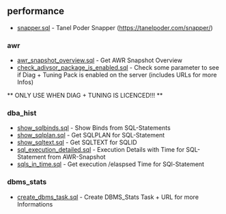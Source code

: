 ## performance
- [snapper.sql](performance/snapper.sql) - Tanel Poder Snapper (https://tanelpoder.com/snapper/)

### awr
- [awr_snapshot_overview.sql](performance/awr/awr_snapshot_overview.sql) - Get AWR Snapshot Overview
- [check_adivsor_package_is_enabled.sql](performance/awr/check_adivsor_package_is_enabled.sql) - Check some parameter to see if Diag + Tuning Pack is enabled on the server (includes URLs for more Infos)

** ONLY USE WHEN DIAG + TUNING IS LICENCED!!! **
### dba_hist
- [show_sqlbinds.sql](performance/dba_hist/show_sqlbinds.sql) - Show Binds from SQL-Statements
- [show_sqlplan.sql](performance/dba_hist/show_sqlplan.sql) - Get SQLPLAN for SQL-Statement
- [show_sqltext.sql](performance/dba_hist/show_sqltext.sql) - Get SQLTEXT for SQLID
- [sql_execution_detailed.sql](performance/dba_hist/sql_execution_detailed.sql) - Execution Details with Time for SQL-Statement from AWR-Snapshot
- [sqls_in_time.sql](performance/dba_hist/sqls_in_time.sql) - Get execution /elaspsed Time for SQl-Statement

### dbms_stats
- [create_dbms_task.sql](performance/dbms_stats/create_dbms_task.sql) - Create DBMS_Stats Task + URL for more Informations